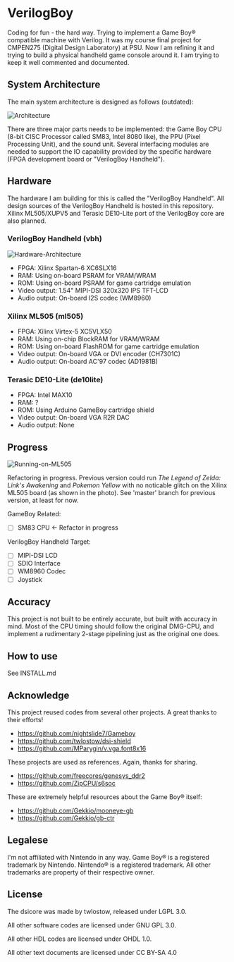 VerilogBoy
==========

Coding for fun - the hard way. Trying to implement a Game Boy® compatible machine with Verilog. It was my course final project for CMPEN275 (Digital Design Laboratory) at PSU. Now I am refining it and trying to build a physical handheld game console around it. I am trying to keep it well commented and documented.

## System Architecture

The main system architecture is designed as follows (outdated):

![Architecture](https://cdn.hackaday.io/images/6958041523363605244.jpg)

There are three major parts needs to be implemented: the Game Boy CPU (8-bit CISC Processor called SM83, Intel 8080 like), the PPU (Pixel Processing Unit), and the sound unit. Several interfacing modules are needed to support the IO capability provided by the specific hardware (FPGA development board or "VerilogBoy Handheld").

## Hardware

The hardware I am building for this is called the "VerilogBoy Handheld". All design sources of the VerilogBoy Handheld is hosted in this repository. Xilinx ML505/XUPV5 and Terasic DE10-Lite port of the VerilogBoy core are also planned. 

### VerilogBoy Handheld (vbh)

![Hardware-Architecture](https://github.com/zephray/VerilogBoy/raw/refactor/doc/hardware_arch.png)

 - FPGA: Xilinx Spartan-6 XC6SLX16
 - RAM: Using on-board PSRAM for VRAM/WRAM
 - ROM: Using on-board PSRAM for game cartridge emulation
 - Video output: 1.54" MIPI-DSI 320x320 IPS TFT-LCD
 - Audio output: On-board I2S codec (WM8960)

### Xilinx ML505 (ml505)

 - FPGA: Xilinx Virtex-5 XC5VLX50
 - RAM: Using on-chip BlockRAM for VRAM/WRAM
 - ROM: Using on-board FlashROM for game cartridge emulation
 - Video output: On-board VGA or DVI encoder (CH7301C)
 - Audio output: On-board AC'97 codec (AD1981B)

### Terasic DE10-Lite (de10lite)

 - FPGA: Intel MAX10
 - RAM: ?
 - ROM: Using Arduino GameBoy cartridge shield
 - Video output: On-board VGA R2R DAC
 - Audio output: None

## Progress

![Running-on-ML505](https://cdn.hackaday.io/images/8583531548721704232.jpg)

Refactoring in progress. Previous version could run *The Legend of Zelda: Link's Awakening* and *Pokemon Yellow* with no noticable glitch on the Xilinx ML505 board (as shown in the photo). See 'master' branch for previous version, at least for now.

GameBoy Related:
 - [ ] SM83 CPU <- Refactor in progress

VerilogBoy Handheld Target:
 - [ ] MIPI-DSI LCD
 - [ ] SDIO Interface
 - [ ] WM8960 Codec
 - [ ] Joystick

## Accuracy

This project is not built to be entirely accurate, but built with accuracy in mind. Most of the CPU timing should follow the original DMG-CPU, and implement a rudimentary 2-stage pipelining just as the original one does.

## How to use

See INSTALL.md

## Acknowledge

This project reused codes from several other projects. A great thanks to their efforts!

 - https://github.com/nightslide7/Gameboy
 - https://github.com/twlostow/dsi-shield
 - https://github.com/MParygin/v.vga.font8x16

These projects are used as references. Again, thanks for sharing.

 - https://github.com/freecores/genesys_ddr2
 - https://github.com/ZipCPU/s6soc

These are extremely helpful resources about the Game Boy® itself:

 - https://github.com/Gekkio/mooneye-gb
 - https://github.com/Gekkio/gb-ctr

## Legalese

I'm not affiliated with Nintendo in any way. Game Boy® is a registered trademark by Nintendo. Nintendo® is a registered trademark. All other trademarks are property of their respective owner.

## License

The dsicore was made by twlostow, released under LGPL 3.0.

All other software codes are licensed under GNU GPL 3.0.

All other HDL codes are licensed under OHDL 1.0.

All other text documents are licensed under CC BY-SA 4.0
